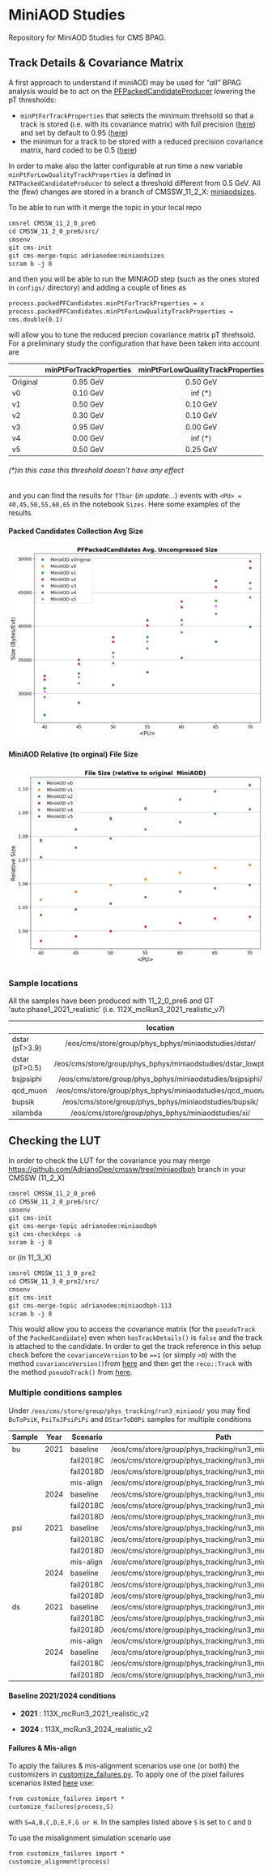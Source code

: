 
# MiniAOD Studies
Repository for MiniAOD Studies for CMS BPAG.

## Track Details & Covariance Matrix 

A first approach to understand if miniAOD may be used for *"all"* BPAG analysis would be to act on the [PFPackedCandidateProducer](https://github.com/cms-sw/cmssw/blob/master/PhysicsTools/PatAlgos/plugins/PATPackedCandidateProducer.cc) lowering the pT thresholds:

- `minPtForTrackProperties` that selects the minimum threhsold so that a track is stored (i.e. with its covariance matrix) with full precision ([here](https://github.com/cms-sw/cmssw/blob/master/PhysicsTools/PatAlgos/plugins/PATPackedCandidateProducer.cc#L133)) and set by default to 0.95 ([here](https://github.com/cms-sw/cmssw/blob/master/PhysicsTools/PatAlgos/python/slimming/packedPFCandidates_cfi.py#L19))
- the minimun for a track to be stored with a reduced precision covariance matrix, hard coded to be 0.5 ([here](https://github.com/cms-sw/cmssw/blob/master/PhysicsTools/PatAlgos/plugins/PATPackedCandidateProducer.cc#L308))

In order to make also the latter configurable at run time a new variable `minPtForLowQualityTrackProperties` is defined in `PATPackedCandidateProducer` to select a threshold different from 0.5 GeV. All the (few) changes are stored in a branch of CMSSW_11_2_X: [miniaodsizes](https://github.com/AdrianoDee/cmssw/tree/miniaodsizes).

To be able to run with it merge the topic in your local repo

```
cmsrel CMSSW_11_2_0_pre6
cd CMSSW_11_2_0_pre6/src/
cmsenv
git cms-init
git cms-merge-topic adrianodee:miniaodsizes
scram b -j 8
```

and then you will be able to run the MINIAOD step (such as the ones stored in `configs/` directory) and adding a couple of lines as

```
process.packedPFCandidates.minPtForTrackProperties = x
process.packedPFCandidates.minPtForLowQualityTrackProperties = cms.double(0.1)
```

will allow you to tune the reduced precion covariance matrix pT threhsold. For a preliminary study the configuration that have been taken into account are

|          | minPtForTrackProperties | minPtForLowQualityTrackProperties |
|----------|:-----------------------:|:---------------------------------:|
| Original |         0.95 GeV        |              0.50 GeV             |
| v0       |         0.10 GeV        |              inf (*)              |
| v1       |         0.50 GeV        |              0.10 GeV             |
| v2       |         0.30 GeV        |              0.10 GeV             |
| v3       |         0.95 GeV        |              0.00 GeV             |
| v4       |         0.00 GeV        |              inf (*)              |
| v5       |         0.50 GeV        |              0.25 GeV             |

###### (*)in this case this threshold doesn't have any effect

and you can find the results for `TTbar` (*in update...*) events with `<PU> = 40,45,50,55,60,65` in the notebook `Sizes`. Here some examples of the results.


#### Packed Candidates Collection Avg Size
![miniaod_candidates_avg_unc](https://raw.githubusercontent.com/AdrianoDee/warehouse/master/img/miniaod_candidates_avg_unc.png)

#### MiniAOD Relative (to orginal) File Size
![miniaod_file_rel](https://raw.githubusercontent.com/AdrianoDee/warehouse/master/img/miniaod_file_rel.png)



### Sample locations

All the samples have been produced with 11_2_0_pre6 and GT 'auto:phase1_2021_realistic’ (i.e. 112X_mcRun3_2021_realistic_v7)

|                | location                                                      | events                            | config                            |
|----------------|:-------------------------------------------------------------:|:---------------------------------:|:---------------------------------:|
| dstar (pT>3.9) | /eos/cms/store/group/phys_bphys/miniaodstudies/dstar/         |              ~90k                 |   [DStarToD0Pi_D0KPi_pT3p9](https://github.com/AdrianoDee/miniaodstudies/blob/main/configs/DStarToD0Pi_D0KPi_DStarFilter_13TeV_GEN_SIM.py)   |
| dstar (pT>0.5) | /eos/cms/store/group/phys_bphys/miniaodstudies/dstar_lowpt/   |              ~50k                 |   [DStarToD0Pi_D0Kpi_pT0p5](https://github.com/AdrianoDee/miniaodstudies/blob/main/configs/DStarToD0Pi_D0KPi_DStarFilter_13TeV_LowPt_GEN_SIM.py)
| bsjpsiphi      | /eos/cms/store/group/phys_bphys/miniaodstudies/bsjpsiphi/     |              ~50k                 |             [BsToJpsiPhi](https://github.com/AdrianoDee/miniaodstudies/blob/main/configs/BsToJpsiPhi_GEN_SIM.py)           |
| qcd_muon       | /eos/cms/store/group/phys_bphys/miniaodstudies/qcd_muon/      |              ~60k                 |             [QCD](https://github.com/AdrianoDee/miniaodstudies/blob/main/configs/QCD_GEN_SIM.py)                      |
| bupsik         | /eos/cms/store/group/phys_bphys/miniaodstudies/bupsik/         |              ~30k                 |             [BuPsiK](https://github.com/AdrianoDee/miniaodstudies/blob/main/configs/BuToPsi2SK_Psi2SToJpsiPiPi_BMuonFilter_DGamma0_TuneCP5_13TeV_GEN_SIM.py)                     |
| xilambda       | /eos/cms/store/group/phys_bphys/miniaodstudies/xi/            |              ~50k                 |             [Xi](https://github.com/AdrianoDee/miniaodstudies/blob/main/configs/XiMinus_13TeV_GEN_SIM.py)                     |


## Checking the LUT

In order to check the LUT for the covariance you may merge https://github.com/AdrianoDee/cmssw/tree/miniaodbph branch in your CMSSW (11_2_X)

```
cmsrel CMSSW_11_2_0_pre6
cd CMSSW_11_2_0_pre6/src/
cmsenv
git cms-init
git cms-merge-topic adrianodee:miniaodbph
git cms-checkdeps -a 
scram b -j 8
```

or (in 11_3_X)

```
cmsrel CMSSW_11_3_0_pre2
cd CMSSW_11_3_0_pre2/src/
cmsenv
git cms-init
git cms-merge-topic adrianodee:miniaodbph-113
scram b -j 8
```

This would allow you to access the covariance matrix (for the `pseudoTrack` of the `PackedCandidate`) even when `hasTrackDetails()` is `false` and the track is attached to the candidate. In order to get the track reference in this setup check before the `covarianceVersion` to be `==1` (or simply `>0`) with the method `covarianceVersion()`from [here](https://github.com/AdrianoDee/cmssw/blob/miniaodbph/DataFormats/PatCandidates/interface/PackedCandidate.h#L672) and then get the `reco::Track` with the method `pseudoTrack()` from [here](https://github.com/AdrianoDee/cmssw/blob/miniaodbph/DataFormats/PatCandidates/interface/PackedCandidate.h#L773).


### Multiple conditions samples

Under `/eos/cms/store/group/phys_tracking/run3_miniaod/` you may find `BuToPsiK`, `PsiToJPsiPiPi` and `DStarToD0Pi` samples for multiple conditions

| Sample | Year | Scenario  | Path                                                            | Events |
|--------|------|-----------|-----------------------------------------------------------------|--------|
| bu     | 2021 | baseline  | /eos/cms/store/group/phys_tracking/run3_miniaod/bu/2021/        | 61k    |
|        |      | fail2018C | /eos/cms/store/group/phys_tracking/run3_miniaod/bu/2021_failC/  | 61k    |
|        |      | fail2018D | /eos/cms/store/group/phys_tracking/run3_miniaod/bu/2021_failD/  | 60k    |
|        |      | mis-align | /eos/cms/store/group/phys_tracking/run3_miniaod/bu/2021_align/  | 78k    |
|        | 2024 | baseline  | /eos/cms/store/group/phys_tracking/run3_miniaod/bu/2024/        | 57k    |
|        |      | fail2018C | /eos/cms/store/group/phys_tracking/run3_miniaod/bu/2024_failC/  | 75k    |
|        |      | fail2018D | /eos/cms/store/group/phys_tracking/run3_miniaod/bu/2024_failD/  | 54k    |
| psi    | 2021 | baseline  | /eos/cms/store/group/phys_tracking/run3_miniaod/psi/2021/       | 67k    |
|        |      | fail2018C | /eos/cms/store/group/phys_tracking/run3_miniaod/psi/2021_failC/ | 50k    |
|        |      | fail2018D | /eos/cms/store/group/phys_tracking/run3_miniaod/psi/2021_failD/ | 190k   |
|        |      | mis-align | /eos/cms/store/group/phys_tracking/run3_miniaod/psi/2021_align/ | 125k   |
|        | 2024 | baseline  | /eos/cms/store/group/phys_tracking/run3_miniaod/psi/2024/       | 110k   |
|        |      | fail2018C | /eos/cms/store/group/phys_tracking/run3_miniaod/psi/2024_failC/ | 178k   |
|        |      | fail2018D | /eos/cms/store/group/phys_tracking/run3_miniaod/psi/2024_failD/ | 87k    |
| ds     | 2021 | baseline  | /eos/cms/store/group/phys_tracking/run3_miniaod/ds/2021/        | 92k    |
|        |      | fail2018C | /eos/cms/store/group/phys_tracking/run3_miniaod/ds/2021_failC/  | 30k    |
|        |      | fail2018D | /eos/cms/store/group/phys_tracking/run3_miniaod/ds/2021_failD/  | 130k   |
|        |      | mis-align | /eos/cms/store/group/phys_tracking/run3_miniaod/ds/2021_align/  | 210k   |
|        | 2024 | baseline  | /eos/cms/store/group/phys_tracking/run3_miniaod/ds/2024/        | 45k    |
|        |      | fail2018C | /eos/cms/store/group/phys_tracking/run3_miniaod/ds/2024_failC/  | 110k   |
|        |      | fail2018D | /eos/cms/store/group/phys_tracking/run3_miniaod/ds/2024_failD/  | 190k   |

#### Baseline 2021/2024 conditions

* __2021__ :  113X_mcRun3_2021_realistic_v2

* __2024__ : 113X_mcRun3_2024_realistic_v2

#### Failures & Mis-align

To apply the failures & mis-alignment scenarios use one (or both) the customizers in [customize_failures.py](https://github.com/AdrianoDee/miniaodstudies/blob/main/configs/customize_failures.py). To apply one of the pixel failures scenarios listed [here](https://twiki.cern.ch/twiki/bin/viewauth/CMS/SiPixelPhase1FailureScenarios#Failure_Scenario_studies_in_2018) use:

```
from customize_failures import *
customize_failures(process,S)
```

with `S=A,B,C,D,E,F,G or H`. In the samples listed above `S` is set to `C` and `D`

To use the misalignment simulation scenario use

```
from customize_failures import *
customize_alignment(process)
```
